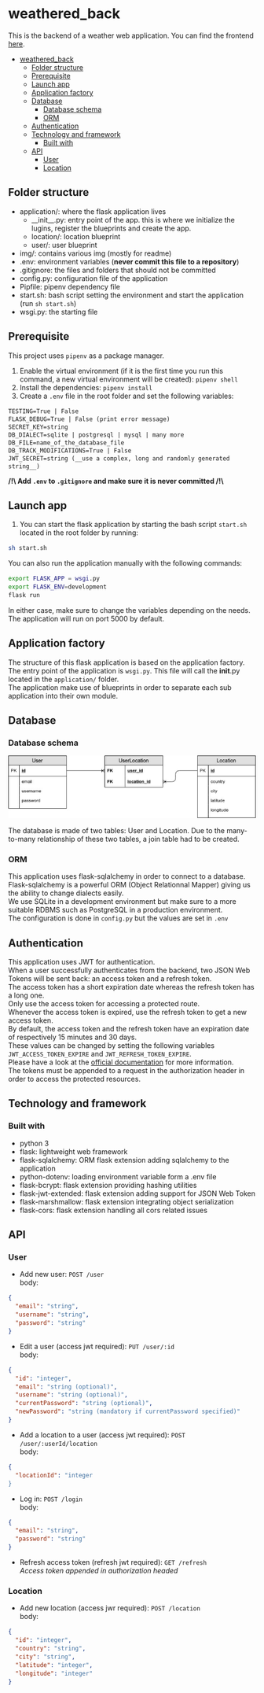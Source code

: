 # weathered_back

This is the backend of a weather web application. You can find the frontend [here](https://github.com/romain-ngo/weathered_front).

- [weathered_back](#weatheredback)
  - [Folder structure](#folder-structure)
  - [Prerequisite](#prerequisite)
  - [Launch app](#launch-app)
  - [Application factory](#application-factory)
  - [Database](#database)
    - [Database schema](#database-schema)
    - [ORM](#orm)
  - [Authentication](#authentication)
  - [Technology and framework](#technology-and-framework)
    - [Built with](#built-with)
  - [API](#api)
    - [User](#user)
    - [Location](#location)

## Folder structure

- application/: where the flask application lives
  - \_\_init\_\_.py: entry point of the app. this is where we initialize the lugins, register the blueprints and create the app.
  - location/: location blueprint
  - user/: user blueprint
- img/: contains various img (mostly for readme)
- .env: environment variables (**never commit this file to a repository**)
- .gitignore: the files and folders that should not be committed
- config.py: configuration file of the application
- Pipfile: pipenv dependency file
- start.sh: bash script setting the environment and start the application (run `sh start.sh`)
- wsgi.py: the starting file

## Prerequisite

This project uses `pipenv` as a package manager.

1. Enable the virtual environment (if it is the first time you run this command, a new virtual environment will be created): `pipenv shell`
2. Install the dependencies: `pipenv install`
3. Create a `.env` file in the root folder and set the following variables:

```.env
TESTING=True | False
FLASK_DEBUG=True | False (print error message)
SECRET_KEY=string
DB_DIALECT=sqlite | postgresql | mysql | many more
DB_FILE=name_of_the_database_file
DB_TRACK_MODIFICATIONS=True | False
JWT_SECRET=string (__use a complex, long and randomly generated string__)
```

**/!\\ Add `.env` to `.gitignore` and make sure it is never committed /!\\**

## Launch app

1. You can start the flask application by starting the bash script `start.sh` located in the root folder by running:

```bash
sh start.sh
```

You can also run the application manually with the following commands:

```bash
export FLASK_APP = wsgi.py
export FLASK_ENV=development
flask run
```

In either case, make sure to change the variables depending on the needs.
The application will run on port 5000 by default.

## Application factory

The structure of this flask application is based on the application factory.  
The entry point of the application is `wsgi.py`. This file will call the **init**.py located in the `application/` folder.  
The application make use of blueprints in order to separate each sub application into their own module.

## Database

### Database schema

![db_schema](img/weathered_db.jpg)

The database is made of two tables: User and Location. Due to the many-to-many relationship of these two tables, a join table had to be created.

### ORM

This application uses flask-sqlalchemy in order to connect to a database.  
Flask-sqlalchemy is a powerful ORM (Object Relationnal Mapper) giving us the ability to change dialects easily.  
We use SQLite in a development environment but make sure to a more suitable RDBMS such as PostgreSQL in a production environment.  
The configuration is done in `config.py` but the values are set in `.env`

## Authentication

This application uses JWT for authentication.  
When a user successfully authenticates from the backend, two JSON Web Tokens will be sent back: an access token and a refresh token.  
The access token has a short expiration date whereas the refresh token has a long one.  
Only use the access token for accessing a protected route.  
Whenever the access token is expired, use the refresh token to get a new access token.  
By default, the access token and the refresh token have an expiration date of respectively 15 minutes and 30 days.  
These values can be changed by setting the following variables `JWT_ACCESS_TOKEN_EXPIRE` and `JWT_REFRESH_TOKEN_EXPIRE`.  
Please have a look at the [official documentation](https://flask-jwt-extended.readthedocs.io/en/stable/index.html) for more information.  
The tokens must be appended to a request in the authorization header in order to access the protected resources.

## Technology and framework

### Built with

- python 3
- flask: lightweight web framework
- flask-sqlalchemy: ORM flask extension adding sqlalchemy to the application
- python-dotenv: loading environment variable form a .env file
- flask-bcrypt: flask extension providing hashing utilities
- flask-jwt-extended: flask extension adding support for JSON Web Token
- flask-marshmallow: flask extension integrating object serialization
- flask-cors: flask extension handling all cors related issues

## API

### User

- Add new user: `POST /user`  
  body:

```json
{
  "email": "string",
  "username": "string",
  "password": "string"
}
```

- Edit a user (access jwt required): `PUT /user/:id`  
  body:

```json
{
  "id": "integer",
  "email": "string (optional)",
  "username": "string (optional)",
  "currentPassword": "string (optional)",
  "newPassword": "string (mandatory if currentPassword specified)"
}
```

- Add a location to a user (access jwt required): `POST /user/:userId/location`  
  body:

```json
{
  "locationId": "integer
}
```

- Log in: `POST /login`  
  body:

```json
{
  "email": "string",
  "password": "string"
}
```

- Refresh access token (refresh jwt required): `GET /refresh`  
  _Access token appended in authorization headed_

### Location

- Add new location (access jwr required): `POST /location`  
  body:

```json
{
  "id": "integer",
  "country": "string",
  "city": "string",
  "latitude": "integer",
  "longitude": "integer"
}
```
